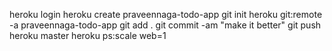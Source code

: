 heroku login
heroku create praveennaga-todo-app
git init
heroku git:remote -a praveennaga-todo-app
git add .
git commit -am "make it better"
git push heroku master
heroku ps:scale web=1